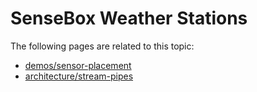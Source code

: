 # SenseBox Weather Stations

The following pages are related to this topic:

- [demos/sensor-placement](/demos/sensor-placement/)
- [architecture/stream-pipes](/architecture/stream-pipes/)
